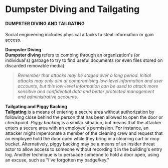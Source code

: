 # Dumpster Diving and Tailgating

#### DUMPSTER DIVING AND TAILGATING

Social engineering includes physical attacks to steal information or gain access.

**Dumpster Diving**  
**Dumpster diving** refers to combing through an organization's (or individual's) garbage to try to find useful documents (or even files stored on discarded removable media).

> _Remember that attacks may be staged over a long period. Initial attacks may only aim at compromising low-level information and user accounts, but this low-level information can be used to attack more sensitive and confidential data and better protected management and administrative accounts._

**Tailgating and Piggy Backing**  
**Tailgating** is a means of entering a secure area without authorization by following close behind the person that has been allowed to open the door or checkpoint. _Piggy backing_ is a similar situation, but means that the attacker enters a secure area with an employee's permission. For instance, an attacker might impersonate a member of the cleaning crew and request that an employee hold the door open while they bring in a cleaning cart or mop bucket. Alternatively, piggy backing may be a means of an insider threat actor to allow access to someone without recording it in the building's entry log. Another technique is to persuade someone to hold a door open, using an excuse, such as "I've forgotten my badge/key."